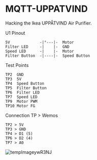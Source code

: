 # MQTT-UPPATVIND
Hacking the Ikea UPPÅTVIND Air Purifier.

U1 Pinout
```
5V             -|°---|-  Motor
Filter LED     -|    |-  GND
Speed LED      -|    |-  Motor
Filter Button  -|----|-  Speed Button
```
Test Points
```
TP2  GND
TP3  5V
TP4  Speed Button
TP5  Filter Button
TP6  Filter LED
TP7  Speed LED
TP9  Motor PWM
TP10 Motor FG
 ```
 Connection TP > Wemos
 ```
TP2 > 5V
TP3 > GND
TP4 > D1 (5)
TP6 > D2 (4)
TP7 > A0
```
![tempImageywR3NJ](https://user-images.githubusercontent.com/48227459/227752421-3867c94e-72cf-418e-be4f-38cd0624e1b2.gif)
